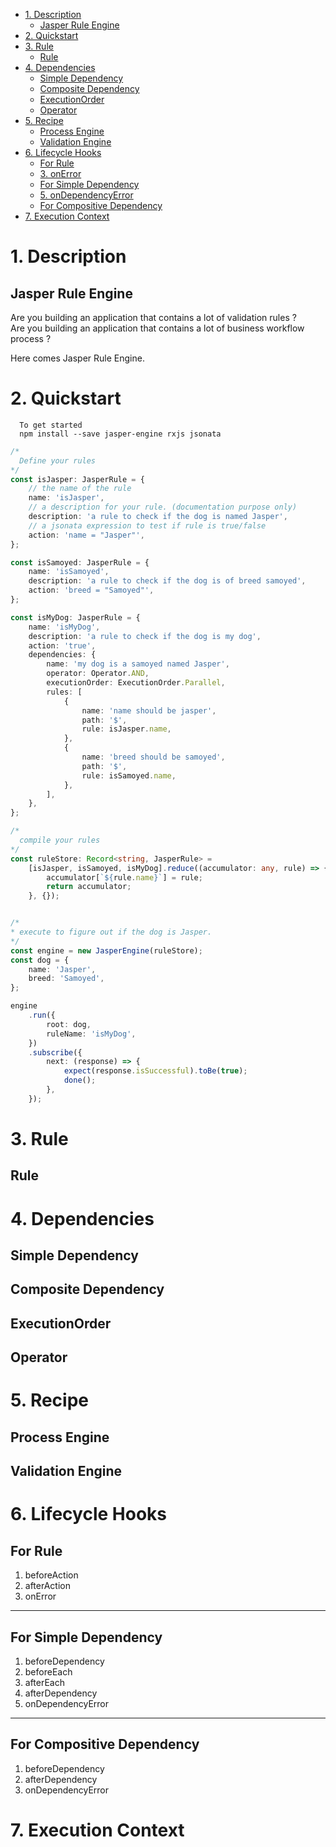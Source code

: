 - [1. Description](#1-description)
  - [Jasper Rule Engine](#jasper-rule-engine)
- [2. Quickstart](#2-quickstart)
- [3. Rule](#3-rule)
  - [Rule](#rule)
- [4. Dependencies](#4-dependencies)
  - [Simple Dependency](#simple-dependency)
  - [Composite Dependency](#composite-dependency)
  - [ExecutionOrder](#executionorder)
  - [Operator](#operator)
- [5. Recipe](#5-recipe)
  - [Process Engine](#process-engine)
  - [Validation Engine](#validation-engine)
- [6. Lifecycle Hooks](#6-lifecycle-hooks)
  - [For Rule](#for-rule)
  - [3. onError](#3-onerror)
  - [For Simple Dependency](#for-simple-dependency)
  - [5. onDependencyError](#5-ondependencyerror)
  - [For Compositive Dependency](#for-compositive-dependency)
- [7. Execution Context](#7-execution-context)


# 1. Description
  ## Jasper Rule Engine
  Are you building an application that contains a lot of validation rules ?   
  Are you building an application that contains a lot of business workflow process ?   
  
  Here comes Jasper Rule Engine.

# 2. Quickstart
      To get started  
      npm install --save jasper-engine rxjs jsonata

```typescript
/*
  Define your rules
*/
const isJasper: JasperRule = {
    // the name of the rule
    name: 'isJasper',
    // a description for your rule. (documentation purpose only)
    description: 'a rule to check if the dog is named Jasper',
    // a jsonata expression to test if rule is true/false
    action: 'name = "Jasper"',
};

const isSamoyed: JasperRule = {
    name: 'isSamoyed',
    description: 'a rule to check if the dog is of breed samoyed',
    action: 'breed = "Samoyed"',
};

const isMyDog: JasperRule = {
    name: 'isMyDog',
    description: 'a rule to check if the dog is my dog',
    action: 'true',
    dependencies: {
        name: 'my dog is a samoyed named Jasper',
        operator: Operator.AND,
        executionOrder: ExecutionOrder.Parallel,
        rules: [
            {
                name: 'name should be jasper',
                path: '$',
                rule: isJasper.name,
            },
            {
                name: 'breed should be samoyed',
                path: '$',
                rule: isSamoyed.name,
            },
        ],
    },
};

/*
  compile your rules
*/
const ruleStore: Record<string, JasperRule> = 
    [isJasper, isSamoyed, isMyDog].reduce((accumulator: any, rule) => {
        accumulator[`${rule.name}`] = rule;
        return accumulator;
    }, {});


/*
* execute to figure out if the dog is Jasper.
*/
const engine = new JasperEngine(ruleStore);
const dog = {
    name: 'Jasper',
    breed: 'Samoyed',
};

engine
    .run({
        root: dog,
        ruleName: 'isMyDog',
    })
    .subscribe({
        next: (response) => {
            expect(response.isSuccessful).toBe(true);
            done();
        },
    });

```

# 3. Rule
## Rule

# 4. Dependencies
## Simple Dependency

## Composite Dependency

## ExecutionOrder

## Operator

# 5. Recipe
## Process Engine
## Validation Engine

# 6. Lifecycle Hooks
## For Rule
1. beforeAction
2. afterAction
3. onError
---
## For Simple Dependency
1. beforeDependency
2. beforeEach
3. afterEach
4. afterDependency
5. onDependencyError
---
## For Compositive Dependency
1. beforeDependency
2. afterDependency
3. onDependencyError

# 7. Execution Context

